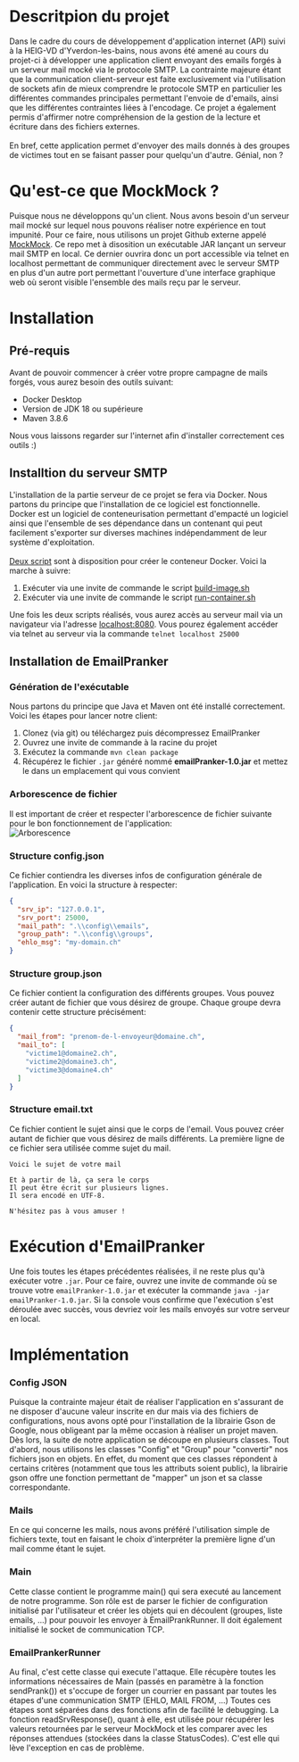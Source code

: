 # Descritpion du projet
Dans le cadre du cours de développement d'application internet (API) suivi à la HEIG-VD d'Yverdon-les-bains, nous avons 
été amené au cours du projet-ci à développer une application client envoyant des emails forgés à un serveur mail mocké 
via le protocole SMTP. La contrainte majeure étant que la communication client-serveur est faite exclusivement via 
l'utilisation de sockets afin de mieux comprendre le protocole SMTP en particulier les différentes commandes principales 
permettant l'envoie de d'emails, ainsi que les différentes contraintes liées à l'encodage. Ce projet a également permis 
d'affirmer notre compréhension de la gestion de la lecture et écriture dans des fichiers externes.
<br> <br>
En bref, cette application permet d'envoyer des mails donnés à des groupes de victimes tout en se faisant passer pour
quelqu'un d'autre. Génial, non ?

# Qu'est-ce que MockMock ?
Puisque nous ne développons qu'un client. Nous avons besoin d'un serveur mail mocké sur lequel nous pouvons réaliser
notre expérience en tout impunité. Pour ce faire, nous utilisons un projet Github externe appelé 
[MockMock](https://github.com/tweakers/MockMock). Ce repo met à disosition un exécutable JAR lançant un serveur mail SMTP
en local. Ce dernier ouvrira donc un port accessible via telnet en localhost permettant de communiquer directement avec
le serveur SMTP en plus d'un autre port permettant l'ouverture d'une interface graphique web où seront visible l'ensemble
des mails reçu par le serveur.

# Installation

## Pré-requis
Avant de pouvoir commencer à créer votre propre campagne de mails forgés, vous aurez besoin des outils suivant:
- Docker Desktop
- Version de JDK 18 ou supérieure
- Maven 3.8.6

Nous vous laissons regarder sur l'internet afin d'installer correctement ces outils :)

## Installtion du serveur SMTP
L'installation de la partie serveur de ce projet se fera via Docker. Nous partons du principe que l'installation de ce 
logiciel est fonctionnelle.<br>
Docker est un logiciel de conteneurisation permettant d'empacté un logiciel ainsi que l'ensemble de ses dépendance dans
un contenant qui peut facilement s'exporter sur diverses machines indépendamment de leur système d'exploitation.<br>
<br>
[Deux script](./docker) sont à disposition pour créer le conteneur Docker. Voici la marche à suivre:

1) Exécuter via une invite de commande le script [build-image.sh](./docker/build-image.sh)
2) Exécuter via une invite de commande le script [run-container.sh](./docker/run-container.sh)

Une fois les deux scripts réalisés, vous aurez accès au serveur mail via un navigateur via l'adresse 
[localhost:8080](http://localhost:8080/). Vous pourez également accéder via telnet au serveur via la commande 
```telnet localhost 25000``` 

## Installation de EmailPranker

### Génération de l'exécutable

Nous partons du principe que Java et Maven ont été installé correctement. Voici les étapes pour lancer notre client:

1) Clonez (via git) ou téléchargez puis décompressez EmailPranker
2) Ouvrez une invite de commande à la racine du projet
3) Exécutez la commande ```mvn clean package```
4) Récupérez le fichier ```.jar``` généré nommé __emailPranker-1.0.jar__ et mettez le dans un emplacement qui vous convient

### Arborescence de fichier
Il est important de créer et respecter l'arborescence de fichier suivante pour le bon fonctionnement de l'application:<br>
![Arborescence](./figures/fileTree.png)

### Structure config.json
Ce fichier contiendra les diverses infos de configuration générale de l'application. En voici la structure à respecter:
```json
{
  "srv_ip": "127.0.0.1",
  "srv_port": 25000,
  "mail_path": ".\\config\\emails", 
  "group_path": ".\\config\\groups", 
  "ehlo_msg": "my-domain.ch"
}
```

### Structure group.json
Ce fichier contient la configuration des différents groupes. Vous pouvez créer autant de fichier que vous désirez de 
groupe. Chaque groupe devra contenir cette structure précisément:

```json
{
  "mail_from": "prenom-de-l-envoyeur@domaine.ch", 
  "mail_to": [
    "victime1@domaine2.ch",
    "victime2@domaine3.ch", 
    "victime3@domaine4.ch"
  ]
}
```

### Structure email.txt
Ce fichier contient le sujet ainsi que le corps de l'email. Vous pouvez créer autant de fichier que vous désirez de mails
différents. La première ligne de ce fichier sera utilisée comme sujet du mail.
```text
Voici le sujet de votre mail

Et à partir de là, ça sera le corps
Il peut être écrit sur plusieurs lignes.
Il sera encodé en UTF-8.

N'hésitez pas à vous amuser !
```

# Exécution d'EmailPranker
Une fois toutes les étapes précédentes réalisées, il ne reste plus qu'à exécuter votre ```.jar```.
Pour ce faire, ouvrez une invite de commande où se trouve votre ```emailPranker-1.0.jar``` et exécuter la commande
```java -jar emailPranker-1.0.jar```. Si la console vous confirme que l'exécution s'est déroulée avec succès, vous
devriez voir les mails envoyés sur votre serveur en local.

# Implémentation
### Config JSON 
Puisque la contrainte majeur était de réaliser l'application en s'assurant de ne disposer d'aucune valeur inscrite en
dur mais via des fichiers de configurations, nous avons opté pour l'installation de la librairie Gson de Google, nous
obligeant par la même occasion à réaliser un projet maven. <br>
Dès lors, la suite de notre application se découpe en plusieurs classes. Tout d'abord, nous utilisons les classes "Config"
et "Group" pour "convertir" nos fichiers json en objets. En effet, du moment que ces classes répondent à certains critères
(notamment que tous les attributs soient public), la librairie gson offre une fonction permettant de "mapper" un json et 
sa classe correspondante.

### Mails 
En ce qui concerne les mails, nous avons préféré l'utilisation simple de fichiers texte, tout en faisant le choix
d'interpréter la première ligne d'un mail comme étant le sujet.

### Main 
Cette classe contient le programme main() qui sera executé au lancement de notre programme. Son rôle est de parser le fichier
de configuration initialisé par l'utilisateur et créer les objets qui en découlent (groupes, liste emails, ...) 
pour pouvoir les envoyer à EmailPrankRunner.
Il doit également initialisé le socket de communication TCP.

### EmailPrankerRunner 
Au final, c'est cette classe qui execute l'attaque.
Elle récupère toutes les informations nécessaires de Main (passés en paramètre à la fonction sendPrank()) et s'occupe
de forger un courrier en passant par toutes les étapes d'une communication SMTP (EHLO, MAIL FROM, ...)
Toutes ces étapes sont séparées dans des fonctions afin de facilité le debugging.
La fonction readSrvResponse(), quant à elle, est utilisée pour récupérer les valeurs retournées par le serveur MockMock
et les comparer avec les réponses attendues (stockées dans la classe StatusCodes). 
C'est elle qui lève l'exception en cas de problème.
